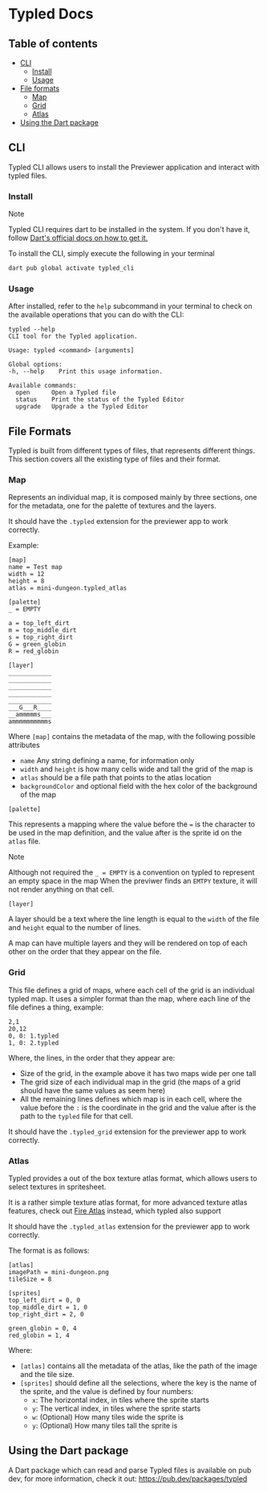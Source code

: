 # Typled Docs

## Table of contents

 - [CLI](#CLI)
   - [Install](#install)
   - [Usage](#usage)
 - [File formats](#file-formats)
   - [Map](#map)
   - [Grid](#grid)
   - [Atlas](#atlas)
 - [Using the Dart package](#using-the-dart-package)

## CLI

Typled CLI allows users to install the Previewer application and interact with typled files.

### Install

> [!NOTE]  
> Typled CLI requires dart to be installed in the system. If you don't have it, follow
> [Dart's official docs on how to get it.](https://dart.dev/get-dart)


To install the CLI, simply execute the following in your terminal

```bash
dart pub global activate typled_cli
```

### Usage

After installed, refer to the `help` subcommand in your terminal to check on the available operations that you can do with the CLI:

```
typled --help
CLI tool for the Typled application.

Usage: typled <command> [arguments]

Global options:
-h, --help    Print this usage information.

Available commands:
  open      Open a Typled file
  status    Print the status of the Typled Editor
  upgrade   Upgrade a the Typled Editor
```

## File Formats

Typled is built from different types of files, that represents different things. This section covers all the existing type of files and their format.

### Map

Represents an individual map, it is composed mainly by three sections, one for the metadata, one for the palette of textures and the layers.

It should have the `.typled` extension for the previewer app to work correctly.

Example:

```
[map]
name = Test map
width = 12 
height = 8 
atlas = mini-dungeon.typled_atlas

[palette]
_ = EMPTY

a = top_left_dirt
m = top_middle_dirt
s = top_right_dirt
G = green_globin
R = red_globin

[layer]
____________
____________
____________
____________
____________
___G___R____
__ammmmms___
ammmmmmmmmms
```

Where
`[map]` contains the metadata of the map, with the following possible attributes
 - `name` Any string defining a name, for information only
 - `width` and `height` is how many cells wide and tall the grid of the map is
 - `atlas` should be a file path that points to the atlas location
 - `backgroundColor` and optional field with the hex color of the background of the map

`[palette]`

This represents a mapping where the value before the `=` is the character to be used in the map definition, and the value after is the sprite id on the `atlas` file.

> [!NOTE]  
> Although not required the `_ = EMPTY` is a convention on typled to represent an empty space in the map
> When the previwer finds an `EMTPY` texture, it will not render anything on that cell.

`[layer]`

A layer should be a text where the line length is equal to the `width` of the file and `height` equal to the number of lines.

A map can have multiple layers and they will be rendered on top of each other on the order that they appear on the file.

### Grid

This file defines a grid of maps, where each cell of the grid is an individual typled map. It uses a simpler format than the map, where each line of the file defines a thing, example:

```
2,1
20,12
0, 0: 1.typled
1, 0: 2.typled
```

Where, the lines, in the order that they appear are:
 - Size of the grid, in the example above it has two maps wide per one tall
 - The grid size of each individual map in the grid (the maps of a grid should have the same values as seem here)
 - All the remaining lines defines which map is in each cell, where the value before the `:` is the coordinate in the grid and the value after is the path to the `typled` file for that cell.

It should have the `.typled_grid` extension for the previewer app to work correctly.

### Atlas

Typled provides a out of the box texture atlas format, which allows users to select textures in spritesheet.

It is a rather simple texture atlas format, for more advanced texture atlas features, check out [Fire Atlas](https://docs.flame-engine.org/latest/bridge_packages/flame_fire_atlas/fire_atlas.html) instead, which typled also support

It should have the `.typled_atlas` extension for the previewer app to work correctly.

The format is as follows:

```
[atlas]
imagePath = mini-dungeon.png
tileSize = 8

[sprites]
top_left_dirt = 0, 0
top_middle_dirt = 1, 0
top_right_dirt = 2, 0

green_globin = 0, 4
red_globin = 1, 4
```

Where:

 - `[atlas]` contains all the metadata of the atlas, like the path of the image and the tile size.
 - `[sprites]` should define all the selections, where the key is the name of the sprite, and the value is defined by four numbers:
   -  `x`: The horizontal index, in tiles where the sprite starts
   -  `y`: The vertical index, in tiles where the sprite starts
   -  `w`: (Optional) How many tiles wide the sprite is
   -  `y`: (Optional) How many tiles tall the sprite is
  
## Using the Dart package

A Dart package which can read and parse Typled files is available on pub dev, for more information, check it out: https://pub.dev/packages/typled
